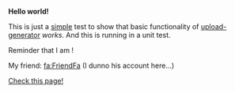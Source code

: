 **Hello world!**

This is just a <u>simple</u> test to show that basic functionality of [upload-generator](https://github.com/BadMannersXYZ/upload-generator) *works*. And this is running in a unit test.

<div class="align-center">Reminder that I am <!~UserWeasyl>!</div>

My friend: <fa:FriendFa> (I dunno his account here...)

[Check this page!](https://example.com/generic)
